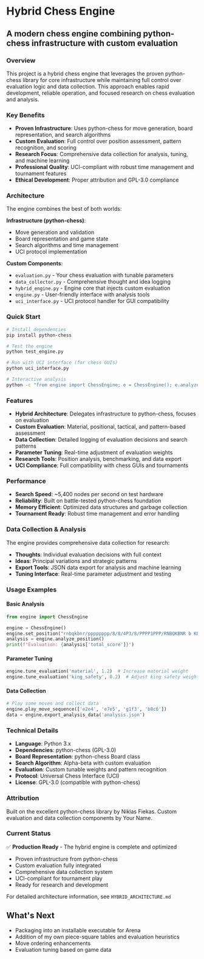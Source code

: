 # Hybrid Chess Engine
## A modern chess engine combining python-chess infrastructure with custom evaluation

### Overview
This project is a hybrid chess engine that leverages the proven python-chess library for core infrastructure while maintaining full control over evaluation logic and data collection. This approach enables rapid development, reliable operation, and focused research on chess evaluation and analysis.

### Key Benefits
- **Proven Infrastructure**: Uses python-chess for move generation, board representation, and search algorithms
- **Custom Evaluation**: Full control over position assessment, pattern recognition, and scoring
- **Research Focus**: Comprehensive data collection for analysis, tuning, and machine learning
- **Professional Quality**: UCI-compliant with robust time management and tournament features
- **Ethical Development**: Proper attribution and GPL-3.0 compliance

### Architecture
The engine combines the best of both worlds:

**Infrastructure (python-chess)**:
- Move generation and validation
- Board representation and game state
- Search algorithms and time management
- UCI protocol implementation

**Custom Components**:
- `evaluation.py` - Your chess evaluation with tunable parameters
- `data_collector.py` - Comprehensive thought and idea logging
- `hybrid_engine.py` - Engine core that injects custom evaluation
- `engine.py` - User-friendly interface with analysis tools
- `uci_interface.py` - UCI protocol handler for GUI compatibility

### Quick Start
```bash
# Install dependencies
pip install python-chess

# Test the engine
python test_engine.py

# Run with UCI interface (for chess GUIs)
python uci_interface.py

# Interactive analysis
python -c "from engine import ChessEngine; e = ChessEngine(); e.analyze_position()"
```

### Features
- **Hybrid Architecture**: Delegates infrastructure to python-chess, focuses on evaluation
- **Custom Evaluation**: Material, positional, tactical, and pattern-based assessment
- **Data Collection**: Detailed logging of evaluation decisions and search patterns
- **Parameter Tuning**: Real-time adjustment of evaluation weights
- **Research Tools**: Position analysis, benchmarking, and data export
- **UCI Compliance**: Full compatibility with chess GUIs and tournaments

### Performance
- **Search Speed**: ~5,400 nodes per second on test hardware
- **Reliability**: Built on battle-tested python-chess foundation
- **Memory Efficient**: Optimized data structures and garbage collection
- **Tournament Ready**: Robust time management and error handling

### Data Collection & Analysis
The engine provides comprehensive data collection for research:
- **Thoughts**: Individual evaluation decisions with full context
- **Ideas**: Principal variations and strategic patterns
- **Export Tools**: JSON data export for analysis and machine learning
- **Tuning Interface**: Real-time parameter adjustment and testing

### Usage Examples

#### Basic Analysis
```python
from engine import ChessEngine

engine = ChessEngine()
engine.set_position("rnbqkbnr/pppppppp/8/8/4P3/8/PPPP1PPP/RNBQKBNR b KQkq - 0 1")
analysis = engine.analyze_position()
print(f"Evaluation: {analysis['total_score']}")
```

#### Parameter Tuning
```python
engine.tune_evaluation('material', 1.2)  # Increase material weight
engine.tune_evaluation('king_safety', 0.2)  # Adjust king safety weight
```

#### Data Collection
```python
# Play some moves and collect data
engine.play_move_sequence(['e2e4', 'e7e5', 'g1f3', 'b8c6'])
data = engine.export_analysis_data('analysis.json')
```

### Technical Details
- **Language**: Python 3.x
- **Dependencies**: python-chess (GPL-3.0)
- **Board Representation**: python-chess Board class
- **Search Algorithm**: Alpha-beta with custom evaluation
- **Evaluation**: Custom tunable weights and pattern recognition
- **Protocol**: Universal Chess Interface (UCI)
- **License**: GPL-3.0 (compatible with python-chess)

### Attribution
Built on the excellent python-chess library by Niklas Fiekas.
Custom evaluation and data collection components by Your Name.

### Current Status
✅ **Production Ready** - The hybrid engine is complete and optimized
- Proven infrastructure from python-chess
- Custom evaluation fully integrated
- Comprehensive data collection system
- UCI-compliant for tournament play
- Ready for research and development

For detailed architecture information, see `HYBRID_ARCHITECTURE.md`

## What's Next
- Packaging into an installable executable for Arena
- Addition of my own piece-square tables and evaluation heuristics
- Move ordering enhancements
- Evaluation tuning based on game data

